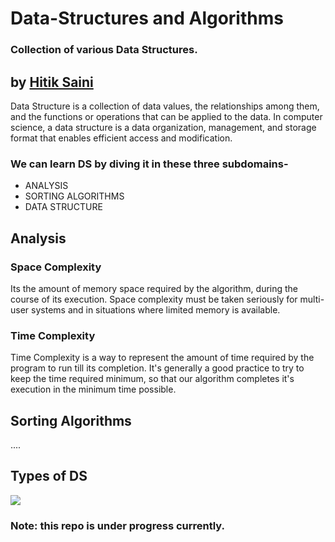 # Data-Structures and Algorithms
### Collection of various Data Structures. 
## by [Hitik Saini](https://hitik20.tech/)
Data Structure is a collection of data values, the relationships among them, and the functions or operations that can be applied to the data.
In computer science, a data structure is a data organization, management, and storage format that enables efficient access and modification.
### We can learn DS by diving it in these three subdomains-
* ANALYSIS
* SORTING ALGORITHMS
* DATA STRUCTURE

## Analysis

### Space Complexity
Its the amount of memory space required by the algorithm, during the course of its execution. Space complexity must be taken seriously for multi-user systems and in situations where limited memory is available.

### Time Complexity
Time Complexity is a way to represent the amount of time required by the program to run till its completion. It's generally a good practice to try to keep the time required minimum, so that our algorithm completes it's execution in the minimum time possible.

## Sorting Algorithms
....

## Types of DS
<img src="https://raw.githubusercontent.com/hitiksaini/Data-Structures/master/other_data/types.png">


### Note: this repo is under progress currently.
